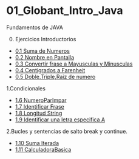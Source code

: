 # 01_Globant_Intro_Java
Fundamentos de JAVA


0. Ejercicios Introductorios
  - [0.1 Suma de Numeros](https://github.com/ErickOrtiz0298/01_Globant_Intro_Java/tree/main/00_Ejercicios_Introductorios/SumaDeNumeros)
  - [0.2 Nombre en Pantalla](https://github.com/ErickOrtiz0298/01_Globant_Intro_Java/tree/main/00_Ejercicios_Introductorios/NombreEnPantalla)
  - [0.3 Convertir frase a Mayusculas  y Minusculas](https://github.com/ErickOrtiz0298/01_Globant_Intro_Java/tree/main/00_Ejercicios_Introductorios/FraseMayusculasMinusculas)
  - [0.4 Centigrados a Farenheit](https://github.com/ErickOrtiz0298/01_Globant_Intro_Java/tree/main/00_Ejercicios_Introductorios/CentigradosFarenheit)
  - [0.5 Doble,Triple,Raiz de numero](https://github.com/ErickOrtiz0298/01_Globant_Intro_Java/tree/main/00_Ejercicios_Introductorios/DobleTripleRaizNumero)

1.Condicionales 

  - [1.6 NumeroParImpar](https://github.com/ErickOrtiz0298/01_Globant_Intro_Java/tree/main/01_CondicionalesJava/NumeroParImpar)
  - [1.7 Identificar Frase](https://github.com/ErickOrtiz0298/01_Globant_Intro_Java/tree/main/01_CondicionalesJava/IdentificarFrase)
  - [1.8 Longitud String](https://github.com/ErickOrtiz0298/01_Globant_Intro_Java/tree/main/01_CondicionalesJava/LongitudString)
  - [1.9 Identificar una letra especifica A](https://github.com/ErickOrtiz0298/01_Globant_Intro_Java/tree/main/01_CondicionalesJava/IdentificarLetraA)
    
2.Bucles y sentencias de salto break y continue.

- [1.10 Suma Iterada](https://github.com/ErickOrtiz0298/01_Globant_Intro_Java/tree/main/02_Bucles_Sentencias_BreakContinue/SumaIterada)
- [1.11 CalculadoraBasica](https://github.com/ErickOrtiz0298/01_Globant_Intro_Java/tree/main/02_Bucles_Sentencias_BreakContinue/CalculadoraBasica)


